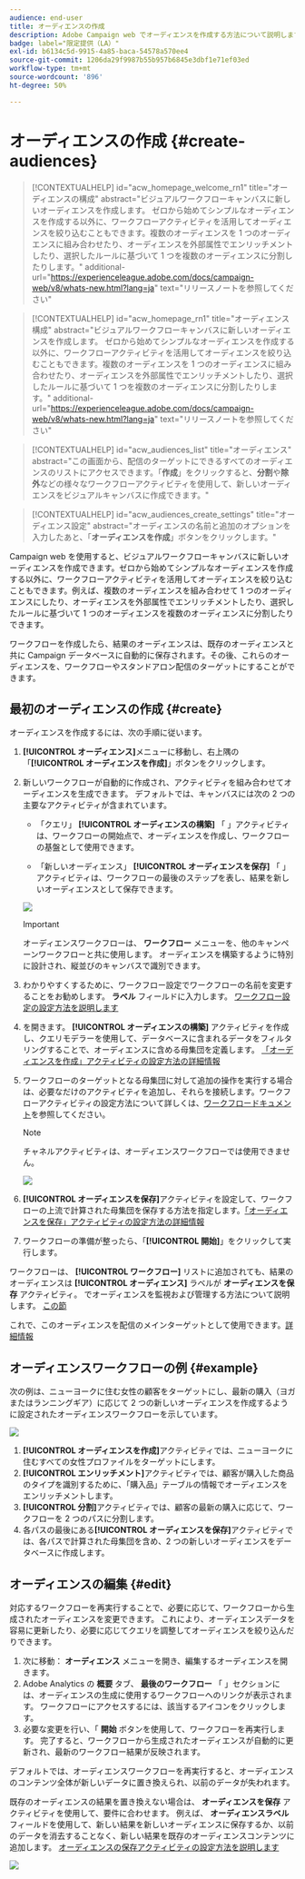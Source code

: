 ```yaml
---
audience: end-user
title: オーディエンスの作成
description: Adobe Campaign web でオーディエンスを作成する方法について説明します
badge: label="限定提供（LA）"
exl-id: b6134c5d-9915-4a85-baca-54578a570ee4
source-git-commit: 1206da29f9987b55b957b6845e3dbf1e71ef03ed
workflow-type: tm+mt
source-wordcount: '896'
ht-degree: 50%

---
```


# オーディエンスの作成 {#create-audiences}

>[!CONTEXTUALHELP]
>id="acw_homepage_welcome_rn1"
>title="オーディエンスの構成"
>abstract="ビジュアルワークフローキャンバスに新しいオーディエンスを作成します。 ゼロから始めてシンプルなオーディエンスを作成する以外に、ワークフローアクティビティを活用してオーディエンスを絞り込むこともできます。複数のオーディエンスを 1 つのオーディエンスに組み合わせたり、オーディエンスを外部属性でエンリッチメントしたり、選択したルールに基づいて 1 つを複数のオーディエンスに分割したりします。"
>additional-url="https://experienceleague.adobe.com/docs/campaign-web/v8/whats-new.html?lang=ja" text="リリースノートを参照してください"

<!--TO REMOVE BELOW-->

>[!CONTEXTUALHELP]
>id="acw_homepage_rn1"
>title="オーディエンス構成"
>abstract="ビジュアルワークフローキャンバスに新しいオーディエンスを作成します。 ゼロから始めてシンプルなオーディエンスを作成する以外に、ワークフローアクティビティを活用してオーディエンスを絞り込むこともできます。複数のオーディエンスを 1 つのオーディエンスに組み合わせたり、オーディエンスを外部属性でエンリッチメントしたり、選択したルールに基づいて 1 つを複数のオーディエンスに分割したりします。"
>additional-url="https://experienceleague.adobe.com/docs/campaign-web/v8/whats-new.html?lang=ja" text="リリースノートを参照してください"

<!--TO REMOVE ABOVE-->

>[!CONTEXTUALHELP]
>id="acw_audiences_list"
>title="オーディエンス"
>abstract="この画面から、配信のターゲットにできるすべてのオーディエンスのリストにアクセスできます。「**作成**」をクリックすると、**分割**&#x200B;や&#x200B;**除外**&#x200B;などの様々なワークフローアクティビティを使用して、新しいオーディエンスをビジュアルキャンバスに作成できます。"

>[!CONTEXTUALHELP]
>id="acw_audiences_create_settings"
>title="オーディエンス設定"
>abstract="オーディエンスの名前と追加のオプションを入力したあと、「**オーディエンスを作成**」ボタンをクリックします。"

Campaign web を使用すると、ビジュアルワークフローキャンバスに新しいオーディエンスを作成できます。ゼロから始めてシンプルなオーディエンスを作成する以外に、ワークフローアクティビティを活用してオーディエンスを絞り込むこともできます。例えば、複数のオーディエンスを組み合わせて 1 つのオーディエンスにしたり、オーディエンスを外部属性でエンリッチメントしたり、選択したルールに基づいて 1 つのオーディエンスを複数のオーディエンスに分割したりできます。

ワークフローを作成したら、結果のオーディエンスは、既存のオーディエンスと共に Campaign データベースに自動的に保存されます。その後、これらのオーディエンスを、ワークフローやスタンドアロン配信のターゲットにすることができます。

## 最初のオーディエンスの作成 {#create}

オーディエンスを作成するには、次の手順に従います。

1. **[!UICONTROL オーディエンス]**&#x200B;メニューに移動し、右上隅の「**[!UICONTROL オーディエンスを作成]**」ボタンをクリックします。

1. 新しいワークフローが自動的に作成され、アクティビティを組み合わせてオーディエンスを生成できます。 デフォルトでは、キャンバスには次の 2 つの主要なアクティビティが含まれています。

   * 「クエリ」 **[!UICONTROL オーディエンスの構築]** 「 」アクティビティは、ワークフローの開始点で、オーディエンスを作成し、ワークフローの基盤として使用できます。

   * 「新しいオーディエンス」 **[!UICONTROL オーディエンスを保存]** 「 」アクティビティは、ワークフローの最後のステップを表し、結果を新しいオーディエンスとして保存できます。

   ![](assets/create-audience-blank.png)

   >[!IMPORTANT]
   >
   >オーディエンスワークフローは、 **ワークフロー** メニューを、他のキャンペーンワークフローと共に使用します。 オーディエンスを構築するように特別に設計され、縦並びのキャンバスで識別できます。

1. わかりやすくするために、ワークフロー設定でワークフローの名前を変更することをお勧めします。 **ラベル** フィールドに入力します。 [ワークフロー設定の設定方法を説明します](../workflows/workflow-settings.md)

1. を開きます。 **[!UICONTROL オーディエンスの構築]** アクティビティを作成し、クエリモデラーを使用して、データベースに含まれるデータをフィルタリングすることで、オーディエンスに含める母集団を定義します。 [「オーディエンスを作成」アクティビティの設定方法の詳細情報](../workflows/activities/build-audience.md)

1. ワークフローのターゲットとなる母集団に対して追加の操作を実行する場合は、必要なだけのアクティビティを追加し、それらを接続します。ワークフローアクティビティの設定方法について詳しくは、[ワークフロードキュメント](../workflows/activities/about-activities.md)を参照してください。

   >[!NOTE]
   >
   >チャネルアクティビティは、オーディエンスワークフローでは使用できません。

   ![](assets/audience-creation-canvas.png)

1. **[!UICONTROL オーディエンスを保存]**&#x200B;アクティビティを設定して、ワークフローの上流で計算された母集団を保存する方法を指定します。[「オーディエンスを保存」アクティビティの設定方法の詳細情報](../workflows/activities/save-audience.md)

1. ワークフローの準備が整ったら、「**[!UICONTROL 開始]**」をクリックして実行します。

ワークフローは、 **[!UICONTROL ワークフロー]** リストに追加されても、結果のオーディエンスは **[!UICONTROL オーディエンス]** ラベルが **オーディエンスを保存** アクティビティ。 でオーディエンスを監視および管理する方法について説明します。 [この節](manage-audience.md)

これで、このオーディエンスを配信のメインターゲットとして使用できます。[詳細情報](add-audience.md)

## オーディエンスワークフローの例 {#example}

次の例は、ニューヨークに住む女性の顧客をターゲットにし、最新の購入（ヨガまたはランニングギア）に応じて 2 つの新しいオーディエンスを作成するように設定されたオーディエンスワークフローを示しています。

![](assets/audiences-example.png)

1. **[!UICONTROL オーディエンスを作成]**&#x200B;アクティビティでは、ニューヨークに住むすべての女性プロファイルをターゲットにします。
1. **[!UICONTROL エンリッチメント]**&#x200B;アクティビティでは、顧客が購入した商品のタイプを識別するために、「購入品」テーブルの情報でオーディエンスをエンリッチメントします。
1. **[!UICONTROL 分割]**&#x200B;アクティビティでは、顧客の最新の購入に応じて、ワークフローを 2 つのパスに分割します。
1. 各パスの最後にある&#x200B;**[!UICONTROL オーディエンスを保存]**&#x200B;アクティビティでは、各パスで計算された母集団を含め、2 つの新しいオーディエンスをデータベースに作成します。

## オーディエンスの編集 {#edit}

対応するワークフローを再実行することで、必要に応じて、ワークフローから生成されたオーディエンスを変更できます。 これにより、オーディエンスデータを容易に更新したり、必要に応じてクエリを調整してオーディエンスを絞り込んだりできます。

1. 次に移動： **オーディエンス** メニューを開き、編集するオーディエンスを開きます。
1. Adobe Analytics の **概要** タブ、 **最後のワークフロー** 「 」セクションには、オーディエンスの生成に使用するワークフローへのリンクが表示されます。 ワークフローにアクセスするには、該当するアイコンをクリックします。
1. 必要な変更を行い、「 **開始** ボタンを使用して、ワークフローを再実行します。 完了すると、ワークフローから生成されたオーディエンスが自動的に更新され、最新のワークフロー結果が反映されます。

デフォルトでは、オーディエンスワークフローを再実行すると、オーディエンスのコンテンツ全体が新しいデータに置き換えられ、以前のデータが失われます。

既存のオーディエンスの結果を置き換えない場合は、 **オーディエンスを保存** アクティビティを使用して、要件に合わせます。 例えば、 **オーディエンスラベル** フィールドを使用して、新しい結果を新しいオーディエンスに保存するか、以前のデータを消去することなく、新しい結果を既存のオーディエンスコンテンツに追加します。 [オーディエンスの保存アクティビティの設定方法を説明します](../workflows/activities/save-audience.md)

![](assets/edit-audience-save.png)
